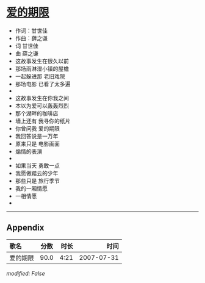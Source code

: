 # [爱的期限](https://music.163.com/song?id=169228)

* 作词：甘世佳
* 作曲：薛之谦
* 词 甘世佳
* 曲 薛之谦
* 这故事发生在很久以前
* 那场雨淋湿小镇的屋檐
* 一起躲进那 老旧戏院
* 那场电影 已看了太多遍
* 
* 这故事发生在你我之间
* 本以为爱可以轰轰烈烈
* 那个湖畔的咖啡店
* 墙上还有 我寻你的纸片
* 你曾问我 爱的期限
* 我回答说是一万年
* 原来只是 电影画面
* 煽情的表演
* 
* 如果当天 勇敢一点
* 我愿做踏云的少年
* 那些只是 旅行季节
* 我的一厢情愿
* 一相情愿
* 


---

## Appendix

|歌名|分数|时长|时间|
|:---|:---:|---:|---:|
|爱的期限|90.0|4:21|2007-07-31

*modified: False*